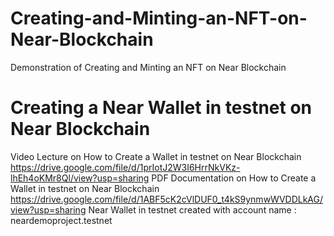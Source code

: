 # Creating-and-Minting-an-NFT-on-Near-Blockchain
Demonstration of Creating and Minting an NFT on Near Blockchain
# Creating a Near Wallet in testnet on Near Blockchain
Video Lecture on How to Create a Wallet in testnet on Near Blockchain 
https://drive.google.com/file/d/1prIotJ2W3I6HrrNkVKz-lhEh4oKMr8Ql/view?usp=sharing
PDF Documentation on How to Create a Wallet in testnet on Near Blockchain
https://drive.google.com/file/d/1ABF5cK2cVlDUF0_t4kS9ynmwWVDDLkAG/view?usp=sharing
Near Wallet in testnet created with account name : neardemoproject.testnet


